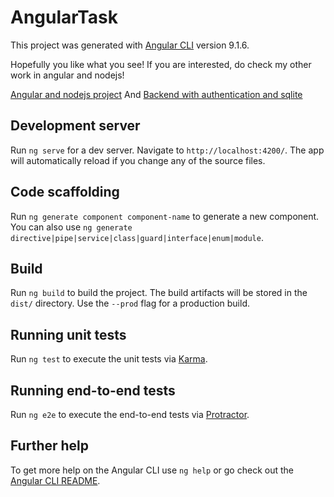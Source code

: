 # AngularTask

This project was generated with [Angular CLI](https://github.com/angular/angular-cli) version 9.1.6.

Hopefully you like what you see!
If you are interested, do check my other work in angular and nodejs!

[Angular and nodejs project](https://github.com/vikky-noelle/osculent-project)
And
[Backend with authentication and sqlite](https://github.com/vikky-noelle/virgo-backend)

## Development server

Run `ng serve` for a dev server. Navigate to `http://localhost:4200/`. The app will automatically reload if you change any of the source files.

## Code scaffolding

Run `ng generate component component-name` to generate a new component. You can also use `ng generate directive|pipe|service|class|guard|interface|enum|module`.

## Build

Run `ng build` to build the project. The build artifacts will be stored in the `dist/` directory. Use the `--prod` flag for a production build.

## Running unit tests

Run `ng test` to execute the unit tests via [Karma](https://karma-runner.github.io).

## Running end-to-end tests

Run `ng e2e` to execute the end-to-end tests via [Protractor](http://www.protractortest.org/).

## Further help

To get more help on the Angular CLI use `ng help` or go check out the [Angular CLI README](https://github.com/angular/angular-cli/blob/master/README.md).
